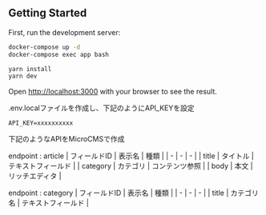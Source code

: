 ## Getting Started

First, run the development server:

```bash
docker-compose up -d
docker-compose exec app bash
```

```bash
yarn install
yarn dev
```

Open [http://localhost:3000](http://localhost:3000) with your browser to see the result.

.env.localファイルを作成し、下記のようにAPI_KEYを設定
```
API_KEY=xxxxxxxxxx
```

下記のようなAPIをMicroCMSで作成

endpoint : article
| フィールドID | 表示名 | 種類 |
| - | - | - |
| title | タイトル | テキストフィールド |
| category | カテゴリ | コンテンツ参照 |
| body | 本文 | リッチエディタ |

endpoint : category
| フィールドID | 表示名 | 種類 |
| - | - | - |
| title | カテゴリ名 | テキストフィールド |